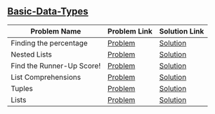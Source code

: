 ## [Basic-Data-Types](https://www.hackerrank.com/domains/python/py-basic-data-types)

Problem Name|Problem Link|Solution Link
---|---|---
Finding the percentage|[Problem](https://www.hackerrank.com/challenges/finding-the-percentage/problem)|[Solution](/finding-the-percentage.py)
Nested Lists|[Problem](https://www.hackerrank.com/challenges/nested-list/problem)|[Solution](/nested-list.py)
Find the Runner-Up Score!  |[Problem](https://www.hackerrank.com/challenges/find-second-maximum-number-in-a-list/problem)|[Solution](/find-second-maximum-number-in-a-list.py)
List Comprehensions|[Problem](https://www.hackerrank.com/challenges/list-comprehensions/problem)|[Solution](/list-comprehensions.py)
Tuples |[Problem](https://www.hackerrank.com/challenges/python-tuples/problem)|[Solution](/python-tuples.py)
Lists|[Problem](https://www.hackerrank.com/challenges/python-lists/problem)|[Solution](/python-lists.py)
